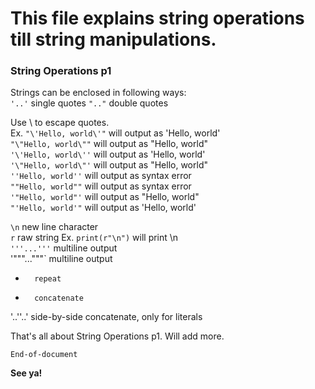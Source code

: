 # This file explains string operations till string manipulations.

### String Operations p1

Strings can be enclosed in following ways:  
`'..'`		single quotes
`".."`		double quotes

Use \ to escape quotes.  
Ex. 	`"\'Hello, world\'"` will output as 'Hello, world'  
	`"\"Hello, world\""` will output as "Hello, world"  
	`'\'Hello, world\''` will output as 'Hello, world'  
	`'\"Hello, world\"'` will output as "Hello, world"  
	`''Hello, world''` will output as syntax error  
	`""Hello, world""` will output as syntax error  
	`'"Hello, world"'` will output as "Hello, world"  
	`"'Hello, world'"` will output as 'Hello, world'

`\n` 		new line character  
`r`		raw string Ex. `print(r"\n")` will print \n  
`'''...'''`	multiline output  
'"""..."""`	multiline output  
*		repeat
+		concatenate
'..''..'	side-by-side concatenate, only for literals  

That's all about String Operations p1. Will add more.

`End-of-document`

**See ya!**
